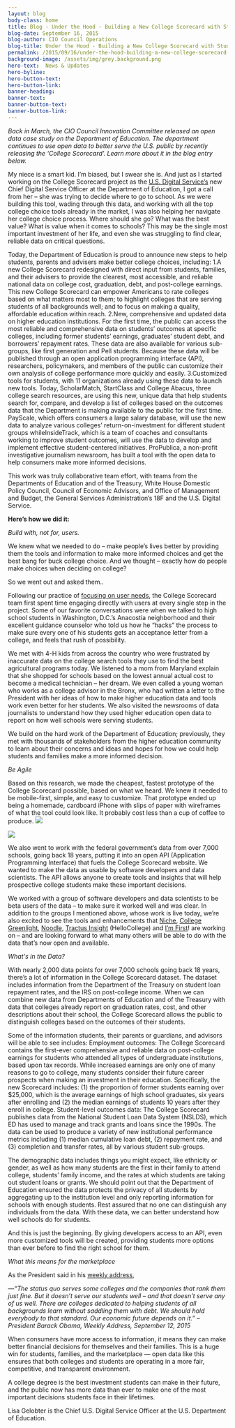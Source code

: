 ```yaml
---
layout: blog
body-class: home
title: Blog - Under the Hood - Building a New College Scorecard with Students
blog-date: September 16, 2015
blog-author: CIO Council Operations			
blog-title: Under the Hood - Building a New College Scorecard with Students
permalink: /2015/09/16/under-the-hood-building-a-new-college-scorecard-with-students/
background-image: /assets/img/grey.background.png
hero-text:  News & Updates
hero-byline:
hero-button-text: 
hero-button-link: 
banner-heading: 
banner-text: 
banner-button-text: 
banner-button-link: 
---
```

<I>Back in March, the CIO Council Innovation Committee released an open data case study on the Department of Education. The department continues to use open data to better serve the U.S. public by recently releasing the ‘College Scorecard’. Learn more about it in the blog entry below.</I>


My niece is a smart kid.  I’m biased, but I swear she is.  And just as I started working on the College Scorecard project as the <A HREF="https://www.whitehouse.gov/digital/united-states-digital-service">U.S. Digital Service’s</A> new Chief Digital Service Officer at the Department of Education, I got a call from her – she was trying to decide where to go to school. As we were building this tool, wading through this data, and working with all the top college choice tools already in the market, I was also helping her navigate her college choice process. Where should she go? What was the best value? What is value when it comes to schools? This may be the single most important investment of her life, and even she was struggling to find clear, reliable data on critical questions.

Today, the Department of Education is proud to announce new steps to help students, parents and advisers make better college choices, including:
1.A new College Scorecard redesigned with direct input from students, families, and their advisers to provide the clearest, most accessible, and reliable national data on college cost, graduation, debt, and post-college earnings. This new College Scorecard can empower Americans to rate colleges based on what matters most to them; to highlight colleges that are serving students of all backgrounds well; and to focus on making a quality, affordable education within reach.
2.New, comprehensive and updated data on higher education institutions. For the first time, the public can access the most reliable and comprehensive data on students’ outcomes at specific colleges, including former students’ earnings, graduates’ student debt, and borrowers’ repayment rates. These data are also available for various sub-groups, like first generation and Pell students. Because these data will be published through an open application programming interface (API), researchers, policymakers, and members of the public can customize their own analysis of college performance more quickly and easily.
3.Customized tools for students, with 11 organizations already using these data to launch new tools. Today, ScholarMatch, StartClass and College Abacus, three college search resources, are using this new, unique data that help students search for, compare, and develop a list of colleges based on the outcomes data that the Department is making available to the public for the first time. PayScale, which offers consumers a large salary database, will use the new data to analyze various colleges’ return-on-investment for different student groups whileInsideTrack, which is a team of coaches and consultants working to improve student outcomes, will use the data to develop and implement effective student-centered initiatives. ProPublica, a non-profit investigative journalism newsroom, has built a tool with the open data to help consumers make more informed decisions.

This work was truly collaborative team effort, with teams from the Departments of Education and of the Treasury, White House Domestic Policy Council, Council of Economic Advisors, and Office of Management and Budget, the General Services Administration’s 18F and the U.S. Digital Service.


<B>Here’s how we did it:</B>

<I>Build with, not for, users.</I>


We knew what we needed to do – make people’s lives better by providing them the tools and information to make more informed choices and get the best bang for buck college choice. And we thought – exactly how do people make choices when deciding on college?

So we went out and asked them..

Following our practice of <A HREF="https://playbook.cio.gov/#play1">focusing on user needs</A>, the College Scorecard team first spent time engaging directly with users at every single step in the project. Some of our favorite conversations were when we talked to high school students in Washington, D.C.’s Anacostia neighborhood and their excellent guidance counselor who told us how he “hacks” the process to make sure every one of his students gets an acceptance letter from a college, and feels that rush of possibility.

We met with 4-H kids from across the country who were frustrated by inaccurate data on the college search tools they use to find the best agricultural programs today. We listened to a mom from Maryland explain that she shopped for schools based on the lowest annual actual cost to become a medical technician – her dream. We even called a young woman who works as a college advisor in the Bronx, who had written a letter to the President with her ideas of how to make higher education data and tools work even better for her students. We also visited the newsrooms of data journalists to understand how they used higher education open data to report on how well schools were serving students.

We build on the hard work of the Department of Education; previously, they met with thousands of stakeholders from the higher education community to learn about their concerns and ideas and hopes for how we could help students and families make a more informed decision.


<I>Be Agile</I>

Based on this research, we made the cheapest, fastest prototype of the College Scorecard possible, based on what we heard. We knew it needed to be mobile-first, simple, and easy to customize. That prototype ended up being a homemade, cardboard iPhone with slips of paper with wireframes of what the tool could look like. It probably cost less than a cup of coffee to produce.
<IMG SRC="https://www.whitehouse.gov/sites/whitehouse.gov/files/images/Scorecard%20Demo.png">

<img src="https://www.whitehouse.gov/sites/whitehouse.gov/files/images/College%20Scorecard_0.jpg">


We also went to work with the federal government’s data from over 7,000 schools, going back 18 years, putting it into an open API (Application Programming Interface) that fuels the College Scorecard website. We wanted to make the data as usable by software developers and data scientists. The API allows anyone to create tools and insights that will help prospective college students make these important decisions.

We worked with a group of software developers and data scientists to be beta users of the data – to make sure it worked well and was clear. In addition to the groups I mentioned above, whose work is live today, we’re also excited to see the tools and enhancements that <A HREF="https://www.niche.com/">Niche</A>, <A HREF="https://www.collegegreenlight.com/">College Greenlight</A>, <A HREF="https://www.noodle.com/">Noodle</A>, <A HREF="https://tractusinsight.com/">Tractus Insight</A> (HelloCollege) and <A HREF="http://www.imfirst.org/">I’m First</A>! are working on – and are looking forward to what many others will be able to do with the data that’s now open and available.


<I>What's in the Data?</I>

With nearly 2,000 data points for over 7,000 schools going back 18 years, there’s a lot of information in the College Scorecard dataset. The dataset includes information from the Department of the Treasury on student loan repayment rates, and the IRS on post-college income. When we can combine new data from Departments of Education and of the Treasury with data that colleges already report on graduation rates, cost, and other descriptions about their school, the College Scorecard allows the public to distinguish colleges based on the outcomes of their students.

Some of the information students, their parents or guardians, and advisors will be able to see includes:
Employment outcomes: The College Scorecard contains the first-ever comprehensive and reliable data on post-college earnings for students who attended all types of undergraduate institutions, based upon tax records. While increased earnings are only one of many reasons to go to college, many students consider their future career prospects when making an investment in their education. Specifically, the new Scorecard includes: (1) the proportion of former students earning over $25,000, which is the average earnings of high school graduates, six years after enrolling and (2) the median earnings of students 10 years after they enroll in college.
Student-level outcomes data: The College Scorecard publishes data from the National Student Loan Data System (NSLDS), which ED has used to manage and track grants and loans since the 1990s. The data can be used to produce a variety of new institutional performance metrics including (1) median cumulative loan debt, (2) repayment rate, and (3) completion and transfer rates, all by various student sub-groups.

The demographic data includes things you might expect, like ethnicity or gender, as well as how many students are the first in their family to attend college, students’ family income, and the rates at which students are taking out student loans or grants. We should point out that the Department of Education ensured the data protects the privacy of all students by aggregating up to the institution level and only reporting information for schools with enough students. Rest assured that no one can distinguish any individuals from the data. With these data, we can better understand how well schools do for students.

And this is just the beginning. By giving developers access to an API, even more customized tools will be created, providing students more options than ever before to find the right school for them.


<I>What this means for the marketplace</I>

As the President said in his <A HREF="https://www.whitehouse.gov/the-press-office/2015/09/12/weekly-address-new-college-scorecard">weekly address</A>,

<I>
—“The status quo serves some colleges and the companies that rank them just fine. But it doesn’t serve our students well – and that doesn’t serve any of us well. There are colleges dedicated to helping students of all backgrounds learn without saddling them with debt. We should hold everybody to that standard. Our economic future depends on it.” – President Barack Obama, Weekly Address, September 12, 2015
</I>
 

When consumers have more access to information, it means they can make better financial decisions for themselves and their families. This is a huge win for students, families, and the marketplace — open data like this ensures that both colleges and students are operating in a more fair, competitive, and transparent environment.

A college degree is the best investment students can make in their future, and the public now has more data than ever to make one of the most important decisions students face in their lifetimes.

Lisa Gelobter is the Chief U.S. Digital Service Officer at the U.S. Department of Education.


